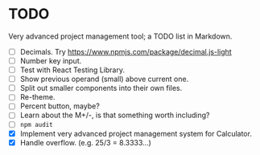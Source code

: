 # TODO

Very advanced project management tool; a TODO list in Markdown.

- [ ] Decimals. Try https://www.npmjs.com/package/decimal.js-light
- [ ] Number key input.
- [ ] Test with React Testing Library.
- [ ] Show previous operand (small) above current one.
- [ ] Split out smaller components into their own files.
- [ ] Re-theme.
- [ ] Percent button, maybe?
- [ ] Learn about the M+/-, is that something worth including?
- [ ] `npm audit`
- [x] Implement very advanced project management system for Calculator.
- [x] Handle overflow. (e.g. 25/3 = 8.3333...)
